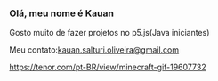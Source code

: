 ### Olá, meu nome é Kauan

Gosto muito de fazer projetos no p5.js(Java iniciantes)

Meu contato:kauan.salturi.oliveira@gmail.com

![]()https://tenor.com/pt-BR/view/minecraft-gif-19607732
